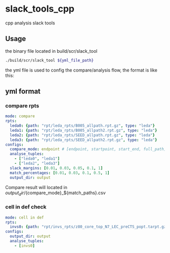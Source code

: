 # slack_tools_cpp

cpp analysis slack tools

## Usage

the binary file located in build/scr/slack_tool

```bash
./build/scr/slack_tool ${yml_file_path}
```

the yml file is used to config the compare/analysis flow, the format is like
this:

## yml format

### compare rpts

```yml
mode: compare
rpts:
  leda0: {path: "rpt/leda_rpts/B005_allpath.rpt.gz", type: "leda"}
  leda1: {path: "rpt/leda_rpts/B005_allpath2.rpt.gz", type: "leda"}
  leda2: {path: "rpt/leda_rpts/SEED_allpath.rpt.gz", type: "leda"}
  leda3: {path: "rpt/leda_rpts/SEED_allpath2.rpt.gz", type: "leda"}
configs:
  compare_mode: endpoint # [endpoint, startpoint, start_end, full_path]
  analyse_tuples:
    - ["leda0", "leda1"]
    - ["leda2", "leda3"]
  slack_margins: [0.01, 0.03, 0.05, 0.1, 1]
  match_percentages: [0.01, 0.03, 0.1, 0.5, 1]
  output_dir: output
```

Compare result will located in ${output_dir}/${compare_mode}_${match_paths}.csv

### cell in def check

```yml
mode: cell in def
rpts:
  invs0: {path: "rpt/invs_rpts/z80_core_top_N7_LEC_preCTS_popt.tarpt.gz", type: "invs", def: "rpt/defs/z80_core_top_N7_LEC_placeOpt.def"}
configs:
  output_dir: output
  analyse_tuples:
    - [invs0]
```
